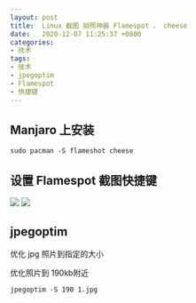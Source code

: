 ```yaml
---
layout: post
title:  Linux 截图 拍照神器 Flamespot 、 cheese
date:   2020-12-07 11:25:37 +0800
categories:
- 技术
tags:
- 技术
- jpegoptim
- Flamespot
- 快捷键
---
```


## Manjaro 上安装 ##

``` shell
sudo pacman -S flameshot cheese
```

## 设置 Flamespot 截图快捷键 ##

![](/assets/2020-12-07_11-21.png)
![](/assets/2020-12-07_11-23.png)


## jpegoptim ##

优化 jpg 照片到指定的大小 

优化照片到 190kb附近

`jpegoptim -S 190 1.jpg`

